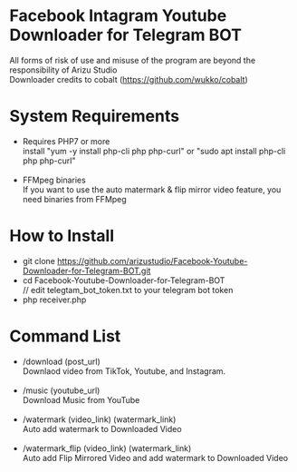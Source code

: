 # Facebook Intagram Youtube Downloader for Telegram BOT

All forms of risk of use and misuse of the program are beyond the responsibility of Arizu Studio<br/>
Downloader credits to cobalt (https://github.com/wukko/cobalt)

# System Requirements
- Requires PHP7 or more<br/>
install "yum -y install php-cli php php-curl" or "sudo apt install php-cli php php-curl"<br/><br/>
- FFMpeg binaries<br/>
If you want to use the auto matermark & flip mirror video feature, you need binaries from FFMpeg

# How to Install
- git clone https://github.com/arizustudio/Facebook-Youtube-Downloader-for-Telegram-BOT.git<br/>
- cd Facebook-Youtube-Downloader-for-Telegram-BOT<br/>
// edit telegtam_bot_token.txt to your telegram bot token
- php receiver.php<br/>

# Command List
- /download (post_url)<br/>
Downlaod video from TikTok, Youtube, and Instagram.<br/><br/>
- /music (youtube_url)<br/>
Download Music from YouTube<br/><br/>
- /watermark (video_link) (watermark_link)<br/>
Auto add watermark to Downloaded Video<br/><br/>
- /watermark_flip (video_link) (watermark_link)<br/>
Auto add Flip Mirrored Video and add watermark to Downloaded Video
